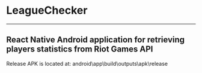 # LeagueChecker
--------------------------------------------------------------------------------------
React Native Android application for retrieving players statistics from Riot Games API
--------------------------------------------------------------------------------------
Release APK is located at: android\app\build\outputs\apk\release

